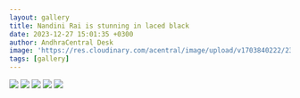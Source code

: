 ```yaml
---
layout: gallery
title: Nandini Rai is stunning in laced black
date: 2023-12-27 15:01:35 +0300
author: AndhraCentral Desk
image: 'https://res.cloudinary.com/acentral/image/upload/v1703840222/238520-fqoma7md_iopifj.webp'
tags: [gallery]
---
```

<div class="gallery-box">
  <div class="gallery">
    <img src="https://res.cloudinary.com/acentral/image/upload/v1703840222/238520-fqoma7md_iopifj.webp" loading="lazy">
    <img src="https://res.cloudinary.com/acentral/image/upload/v1703840214/238521-jvd8l5uv_aspgvb.jpg" loading="lazy">
    <img src="https://res.cloudinary.com/acentral/image/upload/v1703840209/238518-3amq02sc_uyrqne.webp" loading="lazy">
    <img src="https://res.cloudinary.com/acentral/image/upload/v1703840204/238519-p5sllmc9_b7inme.jpg" loading="lazy">
    <img src="https://res.cloudinary.com/acentral/image/upload/v1703840196/238517-bj86e8rd_vhvg5y.webp" loading="lazy">
  </div>
</div>

